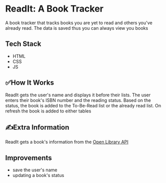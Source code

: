 # ReadIt: A Book Tracker
A book tracker that tracks books you are yet to read and others you've already read. The data is saved thus you can always view you books

## Tech Stack
- HTML
- CSS
- JS

## ✅How It Works
ReadIt gets the user's name and displays it before their lists. 
The user enters their book's ISBN number and the reading status.
Based on the status, the book is added to the To-Be-Read list or the already read list.
On refresh the book is added to either tables

## ✍Extra Information
ReadIt gets a book's information from the [Open Library API](`https://openlibrary.org)

## Improvements
- save the user's name
- updating a book's status